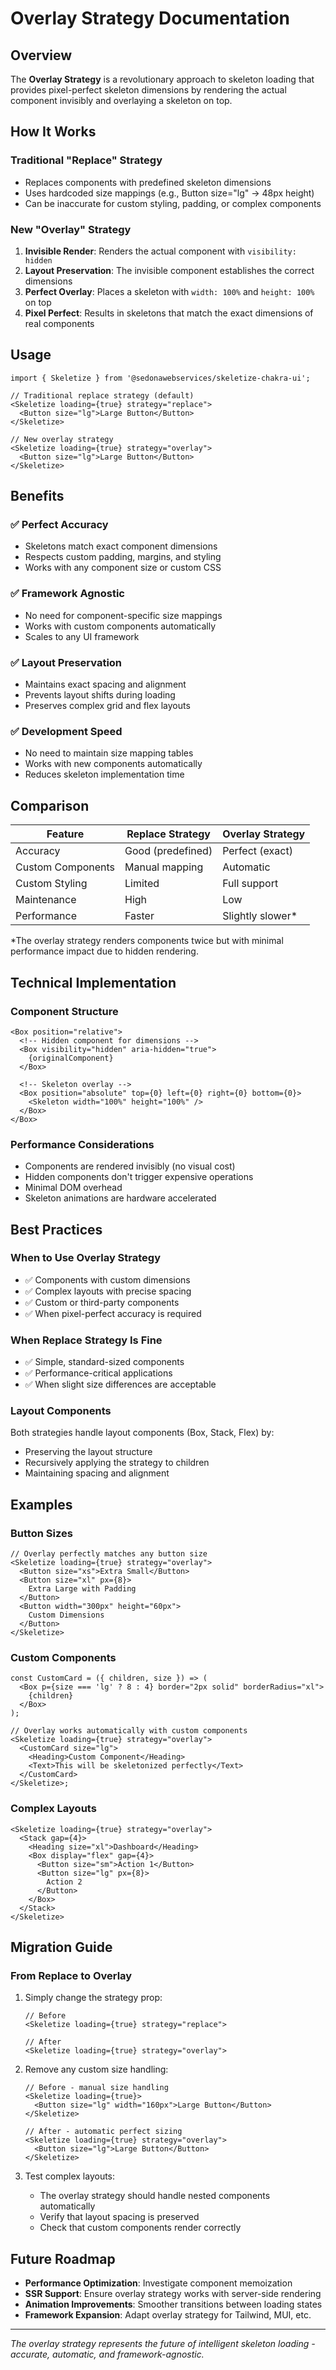 # Overlay Strategy Documentation

## Overview

The **Overlay Strategy** is a revolutionary approach to skeleton loading that provides pixel-perfect skeleton dimensions by rendering the actual component invisibly and overlaying a skeleton on top.

## How It Works

### Traditional "Replace" Strategy

- Replaces components with predefined skeleton dimensions
- Uses hardcoded size mappings (e.g., Button size="lg" → 48px height)
- Can be inaccurate for custom styling, padding, or complex components

### New "Overlay" Strategy

1. **Invisible Render**: Renders the actual component with `visibility: hidden`
2. **Layout Preservation**: The invisible component establishes the correct dimensions
3. **Perfect Overlay**: Places a skeleton with `width: 100%` and `height: 100%` on top
4. **Pixel Perfect**: Results in skeletons that match the exact dimensions of real components

## Usage

```tsx
import { Skeletize } from '@sedonawebservices/skeletize-chakra-ui';

// Traditional replace strategy (default)
<Skeletize loading={true} strategy="replace">
  <Button size="lg">Large Button</Button>
</Skeletize>

// New overlay strategy
<Skeletize loading={true} strategy="overlay">
  <Button size="lg">Large Button</Button>
</Skeletize>
```

## Benefits

### ✅ Perfect Accuracy

- Skeletons match exact component dimensions
- Respects custom padding, margins, and styling
- Works with any component size or custom CSS

### ✅ Framework Agnostic

- No need for component-specific size mappings
- Works with custom components automatically
- Scales to any UI framework

### ✅ Layout Preservation

- Maintains exact spacing and alignment
- Prevents layout shifts during loading
- Preserves complex grid and flex layouts

### ✅ Development Speed

- No need to maintain size mapping tables
- Works with new components automatically
- Reduces skeleton implementation time

## Comparison

| Feature           | Replace Strategy  | Overlay Strategy  |
| ----------------- | ----------------- | ----------------- |
| Accuracy          | Good (predefined) | Perfect (exact)   |
| Custom Components | Manual mapping    | Automatic         |
| Custom Styling    | Limited           | Full support      |
| Maintenance       | High              | Low               |
| Performance       | Faster            | Slightly slower\* |

\*The overlay strategy renders components twice but with minimal performance impact due to hidden rendering.

## Technical Implementation

### Component Structure

```
<Box position="relative">
  <!-- Hidden component for dimensions -->
  <Box visibility="hidden" aria-hidden="true">
    {originalComponent}
  </Box>

  <!-- Skeleton overlay -->
  <Box position="absolute" top={0} left={0} right={0} bottom={0}>
    <Skeleton width="100%" height="100%" />
  </Box>
</Box>
```

### Performance Considerations

- Components are rendered invisibly (no visual cost)
- Hidden components don't trigger expensive operations
- Minimal DOM overhead
- Skeleton animations are hardware accelerated

## Best Practices

### When to Use Overlay Strategy

- ✅ Components with custom dimensions
- ✅ Complex layouts with precise spacing
- ✅ Custom or third-party components
- ✅ When pixel-perfect accuracy is required

### When Replace Strategy Is Fine

- ✅ Simple, standard-sized components
- ✅ Performance-critical applications
- ✅ When slight size differences are acceptable

### Layout Components

Both strategies handle layout components (Box, Stack, Flex) by:

- Preserving the layout structure
- Recursively applying the strategy to children
- Maintaining spacing and alignment

## Examples

### Button Sizes

```tsx
// Overlay perfectly matches any button size
<Skeletize loading={true} strategy="overlay">
  <Button size="xs">Extra Small</Button>
  <Button size="xl" px={8}>
    Extra Large with Padding
  </Button>
  <Button width="300px" height="60px">
    Custom Dimensions
  </Button>
</Skeletize>
```

### Custom Components

```tsx
const CustomCard = ({ children, size }) => (
  <Box p={size === 'lg' ? 8 : 4} border="2px solid" borderRadius="xl">
    {children}
  </Box>
);

// Overlay works automatically with custom components
<Skeletize loading={true} strategy="overlay">
  <CustomCard size="lg">
    <Heading>Custom Component</Heading>
    <Text>This will be skeletonized perfectly</Text>
  </CustomCard>
</Skeletize>;
```

### Complex Layouts

```tsx
<Skeletize loading={true} strategy="overlay">
  <Stack gap={4}>
    <Heading size="xl">Dashboard</Heading>
    <Box display="flex" gap={4}>
      <Button size="sm">Action 1</Button>
      <Button size="lg" px={8}>
        Action 2
      </Button>
    </Box>
  </Stack>
</Skeletize>
```

## Migration Guide

### From Replace to Overlay

1. Simply change the strategy prop:

   ```tsx
   // Before
   <Skeletize loading={true} strategy="replace">

   // After
   <Skeletize loading={true} strategy="overlay">
   ```

2. Remove any custom size handling:

   ```tsx
   // Before - manual size handling
   <Skeletize loading={true}>
     <Button size="lg" width="160px">Large Button</Button>
   </Skeletize>

   // After - automatic perfect sizing
   <Skeletize loading={true} strategy="overlay">
     <Button size="lg">Large Button</Button>
   </Skeletize>
   ```

3. Test complex layouts:
   - The overlay strategy should handle nested components automatically
   - Verify that layout spacing is preserved
   - Check that custom components render correctly

## Future Roadmap

- **Performance Optimization**: Investigate component memoization
- **SSR Support**: Ensure overlay strategy works with server-side rendering
- **Animation Improvements**: Smoother transitions between loading states
- **Framework Expansion**: Adapt overlay strategy for Tailwind, MUI, etc.

---

_The overlay strategy represents the future of intelligent skeleton loading - accurate, automatic, and framework-agnostic._
